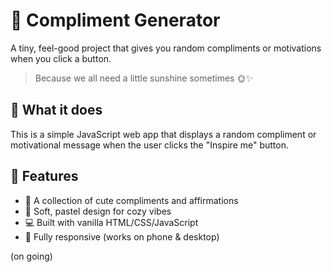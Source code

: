 # 🌸 Compliment Generator

A tiny, feel-good project that gives you random compliments or motivations when you click a button.

> Because we all need a little sunshine sometimes 🌞✨

## 🧠 What it does

This is a simple JavaScript web app that displays a random compliment or motivational message when the user clicks the "Inspire me" button.

## 🌈 Features

- 💬 A collection of cute compliments and affirmations
- 🎨 Soft, pastel design for cozy vibes
- 💻 Built with vanilla HTML/CSS/JavaScript
- 📱 Fully responsive (works on phone & desktop)

(on going)
